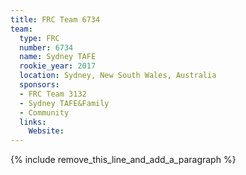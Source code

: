 ```yaml
---
title: FRC Team 6734
team:
  type: FRC
  number: 6734
  name: Sydney TAFE
  rookie_year: 2017
  location: Sydney, New South Wales, Australia
  sponsors:
  - FRC Team 3132
  - Sydney TAFE&Family
  - Community
  links:
    Website:
---
```


{% include remove_this_line_and_add_a_paragraph %}